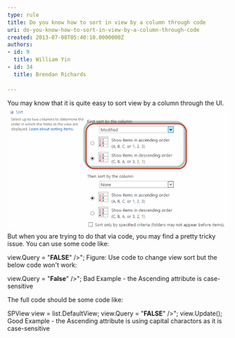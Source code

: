 ```yaml
---
type: rule
title: Do you know how to sort in view by a column through code
uri: do-you-know-how-to-sort-in-view-by-a-column-through-code
created: 2013-07-08T05:40:10.0000000Z
authors:
- id: 9
  title: William Yin
- id: 34
  title: Brendan Richards

---
```


You may know that it is quite easy to sort view by a column through the UI.
![Change view column sort from web UI](SortInView.png)
But when you are trying to do that via code, you may find a pretty tricky issue.
   You can use some code like:

view.Query = "**FALSE**\" />";
Figure: Use code to change view sort
but the below code won't work:



view.Query = "**False**\" />";
Bad Example - the Ascending attribute is case-sensitive

The full code should be some code like:


SPView view = list.DefaultView;
view.Query = "**FALSE**\" />";
view.Update();
Good Example - the Ascending attribute is using capital charactors as it is case-sensitive
